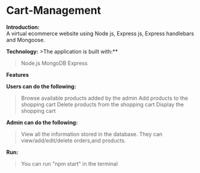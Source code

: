 # Cart-Management
**Introduction:**<br/>
A virtual ecommerce website using Node js, Express js, Express handlebars and Mongoose.
 
**Technology:**
    >The application is built with:**
>Node.js
>MongoDB 
>Express 
 
**Features**

**Users can do the following:**
>Browse available products added by the admin
>Add products to the shopping cart
>Delete products from the shopping cart
>Display the shopping cart

**Admin can do the following:**
>View all the information stored in the database. They can view/add/edit/delete orders,and products.

**Run:**
>You can run "npm start" in the terminal
